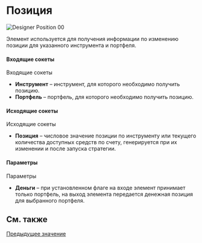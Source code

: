# Позиция

![Designer Position 00](~/images/Designer_Position_00.png)

Элемент используется для получения информации по изменению позиции для указанного инструмента и портфеля.

#### Входящие сокеты

Входящие сокеты

- **Инструмент** – инструмент, для которого необходимо получить позицию.
- **Портфель** – портфель, для которого необходимо получить позицию.

#### Исходящие сокеты

Исходящие сокеты

- **Позиция** – числовое значение позиции по инструменту или текущего количества доступных средств по счету, генерируется при их изменении и после запуска стратегии.

#### Параметры

Параметры

- **Деньги** – при установленном флаге на входе элемент принимает только портфель, на выход элемента передается денежная позиция для выбранного портфеля.

## См. также

[Предыдущее значение](Designer_Previous_value.md)
